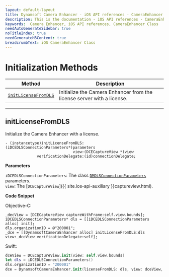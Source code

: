 ```yaml
---
layout: default-layout
title: Dynamsoft Camera Enhancer - iOS API references - CameraEnhancer Class
description: This is the documentation - iOS API references - CameraEnhancer Class page of Dynamsoft Camera Enhancer.
keywords:  Camera Enhancer, iOS API references, CameraEnhancer Class
needAutoGenerateSidebar: true
noTitleIndex: true
needGenerateH3Content: true
breadcrumbText: iOS CameraEnhancer Class
---
```


# Initialization Methods

| Method | Description |
| ------ | ----------- |
| [`initLicenseFromDLS`](#initLicensefromdls) | Initialize the Camera Enhancer from the license server with a license. |

---

## initLicenseFromDLS

Initialize the Camera Enhancer with a license.

```objc
- (instancetype)initLicenseFromDLS:(iDCEDLSConnectionParameters*)parameters
                              view:(DCECaptureView *)view
              verificationDelegate:(id)connectionDelegate;
```

**Parameters**

`iDCEDLSConnectionParameters`: The class [`DMDLSConnectionParameters`]({{site.android-api-auxiliary}}dls-connection.html) parameters.  
`view`: The [`DCECaptureView`]({{ site.ios-api-auxiliary }}captureview.html).

**Code Snippet**

Objective-C:

```objc
_decView = [DCECaptureView captureWithFrame:self.view.bounds];
iDCEDLSConnectionParameters* dls = [[iDCEDLSConnectionParameters alloc] init];
dls.organizationID = @"200001";
_dce = [[DynamsoftCameraEnhancer alloc] initLicenseFromDLS:dls view:_dceView verificationDelegate:self];
```

Swift:

```swift
dceView = DCECaptureView.init(view: self.view.bounds)
let dls = iDCEDLSConnectionParameters()
dls.organizationID = "200001"
dce = DynamsoftCameraEnhancer.init(licenseFromDLS: dls, view: dceView, verificationDelegate: self)
```
